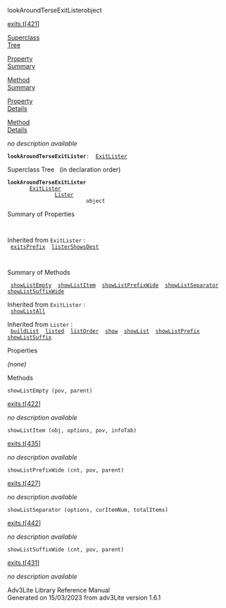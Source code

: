 ---
---
<span class="title">lookAroundTerseExitLister</span><span class="type">object</span>

[exits.t](../file/exits.t.html)\[[421](../source/exits.t.html#421)\]

[Superclass  
Tree](#_SuperClassTree_)

[Property  
Summary](#_PropSummary_)

[Method  
Summary](#_MethodSummary_)

[Property  
Details](#_Properties_)

[Method  
Details](#_Methods_)

<div class="fdesc">

*no description available*

**`lookAroundTerseExitLister`**` :   `[`ExitLister`](../object/ExitLister1.html)

</div>

<span id="_SuperClassTree_"></span>

<div class="mjhd">

<span class="hdln">Superclass Tree</span>   (in declaration order)

</div>

**`lookAroundTerseExitLister`**  
`         `[`ExitLister`](../object/ExitLister1.html)  
`                 `[`Lister`](../object/Lister.html)  
`                         object`  
<span id="_PropSummary_"></span>

<div class="mjhd">

<span class="hdln">Summary of Properties</span>  

</div>

` `

Inherited from `ExitLister` :  
` `[`exitsPrefix`](../object/ExitLister1.html#exitsPrefix)`  `[`listerShowsDest`](../object/ExitLister1.html#listerShowsDest)`  `

` `

<span id="_MethodSummary_"></span>

<div class="mjhd">

<span class="hdln">Summary of Methods</span>  

</div>

` `[`showListEmpty`](#showListEmpty)`  `[`showListItem`](#showListItem)`  `[`showListPrefixWide`](#showListPrefixWide)`  `[`showListSeparator`](#showListSeparator)`  `[`showListSuffixWide`](#showListSuffixWide)`  `

Inherited from `ExitLister` :  
` `[`showListAll`](../object/ExitLister1.html#showListAll)`  `

Inherited from `Lister` :  
` `[`buildList`](../object/Lister.html#buildList)`  `[`listed`](../object/Lister.html#listed)`  `[`listOrder`](../object/Lister.html#listOrder)`  `[`show`](../object/Lister.html#show)`  `[`showList`](../object/Lister.html#showList)`  `[`showListPrefix`](../object/Lister.html#showListPrefix)`  `[`showListSuffix`](../object/Lister.html#showListSuffix)`  `

<span id="_Properties_"></span>

<div class="mjhd">

<span class="hdln">Properties</span>  

</div>

*(none)* <span id="_Methods_"></span>

<div class="mjhd">

<span class="hdln">Methods</span>  

</div>

<span id="showListEmpty"></span>

`showListEmpty (pov, parent)`

[exits.t](../file/exits.t.html)\[[422](../source/exits.t.html#422)\]

<div class="desc">

*no description available*

</div>

<span id="showListItem"></span>

`showListItem (obj, options, pov, infoTab)`

[exits.t](../file/exits.t.html)\[[435](../source/exits.t.html#435)\]

<div class="desc">

*no description available*

</div>

<span id="showListPrefixWide"></span>

`showListPrefixWide (cnt, pov, parent)`

[exits.t](../file/exits.t.html)\[[427](../source/exits.t.html#427)\]

<div class="desc">

*no description available*

</div>

<span id="showListSeparator"></span>

`showListSeparator (options, curItemNum, totalItems)`

[exits.t](../file/exits.t.html)\[[442](../source/exits.t.html#442)\]

<div class="desc">

*no description available*

</div>

<span id="showListSuffixWide"></span>

`showListSuffixWide (cnt, pov, parent)`

[exits.t](../file/exits.t.html)\[[431](../source/exits.t.html#431)\]

<div class="desc">

*no description available*

</div>

<div class="ftr">

Adv3Lite Library Reference Manual  
Generated on 15/03/2023 from adv3Lite version 1.6.1

</div>
